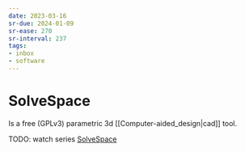 ```yaml
---
date: 2023-03-16
sr-due: 2024-01-09
sr-ease: 270
sr-interval: 237
tags:
- inbox
- software
---
```


# SolveSpace

Is a free (GPLv3) parametric 3d [[Computer-aided_design|cad]] tool.

TODO: watch series
[SolveSpace](https://www.youtube.com/playlist?list=PLGAjLwYQPgaBafzQTLA84IkTOptOdIsUX)
